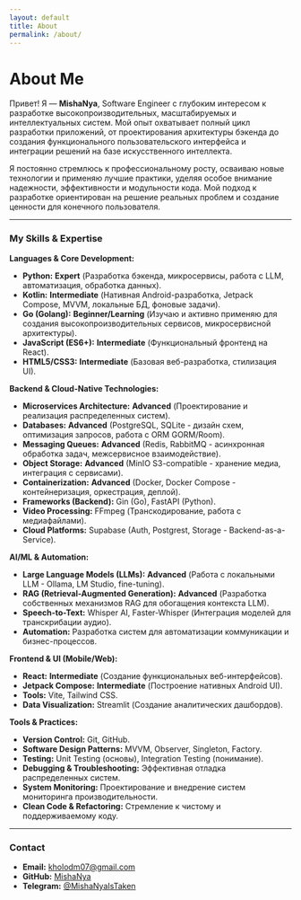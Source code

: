 ```yaml
---
layout: default
title: About
permalink: /about/
---
```


# About Me

Привет! Я — **MishaNya**, Software Engineer с глубоким интересом к разработке высокопроизводительных, масштабируемых и интеллектуальных систем. Мой опыт охватывает полный цикл разработки приложений, от проектирования архитектуры бэкенда до создания функционального пользовательского интерфейса и интеграции решений на базе искусственного интеллекта.

Я постоянно стремлюсь к профессиональному росту, осваиваю новые технологии и применяю лучшие практики, уделяя особое внимание надежности, эффективности и модульности кода. Мой подход к разработке ориентирован на решение реальных проблем и создание ценности для конечного пользователя.

---

### My Skills & Expertise

**Languages & Core Development:**
*   **Python:** **Expert** (Разработка бэкенда, микросервисы, работа с LLM, автоматизация, обработка данных).
*   **Kotlin:** **Intermediate** (Нативная Android-разработка, Jetpack Compose, MVVM, локальные БД, фоновые задачи).
*   **Go (Golang):** **Beginner/Learning** (Изучаю и активно применяю для создания высокопроизводительных сервисов, микросервисной архитектуры).
*   **JavaScript (ES6+):** **Intermediate** (Функциональный фронтенд на React).
*   **HTML5/CSS3:** **Intermediate** (Базовая веб-разработка, стилизация UI).

**Backend & Cloud-Native Technologies:**
*   **Microservices Architecture:** **Advanced** (Проектирование и реализация распределенных систем).
*   **Databases:** **Advanced** (PostgreSQL, SQLite - дизайн схем, оптимизация запросов, работа с ORM GORM/Room).
*   **Messaging Queues:** **Advanced** (Redis, RabbitMQ - асинхронная обработка задач, межсервисное взаимодействие).
*   **Object Storage:** **Advanced** (MinIO S3-compatible - хранение медиа, интеграция с сервисами).
*   **Containerization:** **Advanced** (Docker, Docker Compose - контейнеризация, оркестрация, деплой).
*   **Frameworks (Backend):** Gin (Go), FastAPI (Python).
*   **Video Processing:** FFmpeg (Транскодирование, работа с медиафайлами).
*   **Cloud Platforms:** Supabase (Auth, Postgrest, Storage - Backend-as-a-Service).

**AI/ML & Automation:**
*   **Large Language Models (LLMs):** **Advanced** (Работа с локальными LLM - Ollama, LM Studio, fine-tuning).
*   **RAG (Retrieval-Augmented Generation):** **Advanced** (Разработка собственных механизмов RAG для обогащения контекста LLM).
*   **Speech-to-Text:** Whisper AI, Faster-Whisper (Интеграция моделей для транскрибации аудио).
*   **Automation:** Разработка систем для автоматизации коммуникации и бизнес-процессов.

**Frontend & UI (Mobile/Web):**
*   **React:** **Intermediate** (Создание функциональных веб-интерфейсов).
*   **Jetpack Compose:** **Intermediate** (Построение нативных Android UI).
*   **Tools:** Vite, Tailwind CSS.
*   **Data Visualization:** Streamlit (Создание аналитических дашбордов).

**Tools & Practices:**
*   **Version Control:** Git, GitHub.
*   **Software Design Patterns:** MVVM, Observer, Singleton, Factory.
*   **Testing:** Unit Testing (основы), Integration Testing (понимание).
*   **Debugging & Troubleshooting:** Эффективная отладка распределенных систем.
*   **System Monitoring:** Проектирование и внедрение систем мониторинга производительности.
*   **Clean Code & Refactoring:** Стремление к чистому и поддерживаемому коду.

---

### Contact

*   **Email:** kholodm07@gmail.com
*   **GitHub:** [MishaNya](https://github.com/MishaNya)
*   **Telegram:** [@MishaNyaIsTaken](https://t.me/MishaNyaIsTaken)
